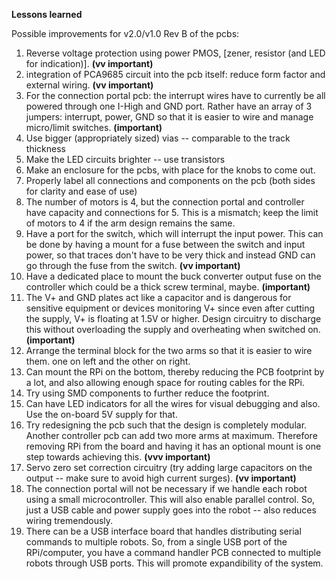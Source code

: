 **Lessons learned**

Possible improvements for v2.0/v1.0 Rev B of the pcbs:

1. Reverse voltage protection using power PMOS, [zener, resistor (and LED for indication)]. **(vv important)**
2. integration of PCA9685 circuit into the pcb itself: reduce form factor and external wiring. **(vv important)**
3. For the connection portal pcb: the interrupt wires have to currently be all powered through one I-High and GND port. Rather have an array of 3 jumpers: interrupt, power, GND so that it is easier to wire and manage micro/limit switches. **(important)**
4. Use bigger (appropriately sized) vias -- comparable to the track thickness
5. Make the LED circuits brighter -- use transistors
6. Make an enclosure for the pcbs, with place for the knobs to come out.
7. Properly label all connections and components on the pcb (both sides for clarity and ease of use)
8. The number of motors is 4, but the connection portal and controller have capacity and connections for 5. This is a mismatch; keep the limit of motors to 4 if the arm design remains the same.
9. Have a port for the switch, which will interrupt the input power. This can be done by having a mount for a fuse between the switch and input power, so that traces don't have to be very thick and instead GND can go through the fuse from the switch. **(vv important)**
10. Have a dedicated place to mount the buck converter output fuse on the controller which could be a thick screw terminal, maybe. **(important)** 
11. The V+ and GND plates act like a capacitor and is dangerous for sensitive equipment or devices monitoring V+ since even after cutting the supply, V+ is floating at 1.5V or higher. Design circuitry to discharge this without overloading the supply and overheating when switched on. **(important)**
12. Arrange the terminal block for the two arms so that it is easier to wire them. one on left and the other on right.
13. Can mount the RPi on the bottom, thereby reducing the PCB footprint by a lot, and also allowing enough space for routing cables for the RPi.
14. Try using SMD components to further reduce the footprint.
15. Can have LED indicators for all the wires for visual debugging and also. Use the on-board 5V supply for that.
16. Try redesigning the pcb such that the design is completely modular. Another controller pcb can add two more arms at maximum. Therefore removing RPi from the board and having it has an optional mount is one step towards achieving this. **(vvv important)**
17. Servo zero set correction circuitry (try adding large capacitors on the output -- make sure to avoid high current surges). **(vv important)**
18. The connection portal will not be necessary if we handle each robot using a small microcontroller. This will also enable parallel control. So, just a USB cable and power supply goes into the robot -- also reduces wiring tremendously.
19. There can be a USB interface board that handles distributing serial commands to multiple robots. So, from a single USB port of the RPi/computer, you have a command handler PCB connected to multiple robots through USB ports. This will promote expandibility of the system.
